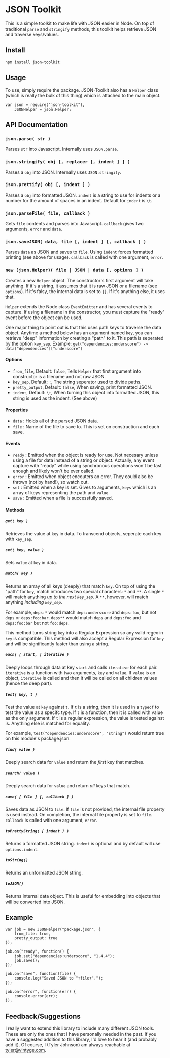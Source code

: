# JSON Toolkit

This is a simple toolkit to make life with JSON easier in Node. On top of traditional `parse` and `stringify` methods, this toolkit helps retrieve JSON and traverse keys/values.

## Install

	npm install json-toolkit

## Usage

To use, simply require the package. JSON-Toolkit also has a `Helper` class (which is really the bulk of this thing) which is attached to the main object.

	var json = require("json-toolkit"),
		JSONHelper = json.Helper;

## API Documentation

### `json.parse( str )`

Parses `str` into Javascript. Internally uses `JSON.parse`.

### `json.stringify( obj [, replacer [, indent ] ] )`

Parses a `obj` into JSON. Internally uses `JSON.stringify`.

### `json.prettify( obj [, indent ] )`

Parses a `obj` into formatted JSON. `indent` is a string to use for indents or a number for the amount of spaces in an indent. Default for `indent` is `\t`.

### `json.parseFile( file, callback )`

Gets `file` contents and parses into Javascript. `callback` gives two arguments, `error` and `data`.

### `json.saveJSON( data, file [, indent ] [, callback ] )`

Parses `data` as JSON and saves to `file`. Using `indent` forces formatted printing (see above for usage). `callback` is called with one argument, `error`.

### `new (json.Helper)( file | JSON | data [, options ] )`

Creates a new `Helper` object. The constructor's first argument will take anything. If it's a string, it assumes that it is raw JSON or a filename (see `options`). If it's falsy, the internal data is set to `{}`. If it's anything else, it uses that.

`Helper` extends the Node class `EventEmitter` and has several events to capture. If using a filename in the constructor, you must capture the "ready" event before the object can be used.

One major thing to point out is that this uses path keys to traverse the data object. Anytime a method below has an argument named `key`, you can retrieve "deep" information by creating a "path" to it. This path is seperated by the option `key_sep`. Example: `get("dependencies:underscore") -> data["dependencies"]["underscore"]`

#### Options

* `from_file`, Default: `false`, Tells `Helper` that first argument into constructor is a filename and not raw JSON.
* `key_sep`, Default: `:`, The string seperator used to divide paths.
* `pretty_output`, Default: `false`, When saving, print formatted JSON.
* `indent`, Default: `\t`, When turning this object into formatted JSON, this string is used as the indent. (See above)

#### Properties

* `data` : Holds all of the parsed JSON data.
* `file` : Name of the file to save to. This is set on construction and each save.

#### Events

* `ready` : Emitted when the object is ready for use. Not necesary unless using a file for data instead of a string or object. Actually, any event capture with "ready" while using synchronous operations won't be fast enough and likely won't be ever called.
* `error` : Emitted when object encouters an error. They could also be thrown (not by hand!), so watch out.
* `set` : Emitted when a key is set. Gives to arguments, `keys` which is an array of keys representing the path and `value`.
* `save` : Emitted when a file is successfully saved.

#### Methods

##### `get( key )`

Retrieves the value at `key` in data. To transcend objects, seperate each key with `key_sep`.

##### `set( key, value )`

Sets `value` at `key` in data.

##### `match( key )`

Returns an array of all keys (deeply) that match `key`. On top of using the "path" for `key`, match introduces two special characters: `*` and `**`. A single `*` will match anything *up to the next `key_sep`*. A `**`, however, will match anything *including `key_sep`*.

For example, `deps:*` would match `deps:underscore` and `deps:foo`, but not `deps` or `deps:foo:bar`. `deps**` would match `deps` and `deps:foo` and `deps:foo:bar` but not `foo:deps`.

This method turns string `key` into a Regular Expression so any valid regex in `key` is compatible. This method will also accept a Regular Expression for `key` and will be significantly faster than using a string.

##### `each( [ start, ] iterative )`

Deeply loops through data at key `start` and calls `iterative` for each pair. `iterative` is a function with two arguments, `key` and `value`. If `value` is an object, `iterative` is called and then it will be called on all children values (hence the deep part).

##### `test( key, t )`

Test the value at `key` against `t`. If `t` is a string, then it is used in a `typeof` to test the value as a specifc type. If `t` is a function, then it is called with value as the only argument. If `t` is a regular expression, the value is tested against is. Anything else is matched for equality.

For example, `test("dependencies:underscore", "string")` would return true on this module's package.json.

##### `find( value )`

Deeply search data for `value` and return the *first* key that matches.

##### `search( value )`

Deeply search data for `value` and return *all* keys that match.

##### `save( [ file ] [, callback ] )`

Saves data as JSON to `file`. If `file` is not provided, the internal file property is used instead. On completion, the internal file property is set to `file`. `callback` is called with one argument, `error`.

##### `toPrettyString( [ indent ] )`

Returns a formatted JSON string. `indent` is optional and by default will use `options.indent`.

##### `toString()`

Returns an unformatted JSON string.

##### `toJSON()`

Returns internal data object. This is useful for embedding into objects that will be converted into JSON.

## Example

	var job = new JSONHelper("package.json", {
		from_file: true,
		pretty_output: true
	});
	
	job.on("ready", function() {
		job.set("dependencies:underscore", "1.4.4");
		job.save();
	});
	
	job.on("save", function(file) {
		console.log("Saved JSON to "+file+".");
	});
	
	job.on("error", function(err) {
		console.error(err);
	});

## Feedback/Suggestions

I really want to extend this library to include many different JSON tools. These are only the ones that I have personally needed in the past. If you have a suggested addition to this library, I'd love to hear it (and probably add it). Of course, I (Tyler Johnson) am always reachable at <tyler@vintyge.com>.